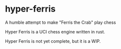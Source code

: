 # hyper-ferris
A humble attempt to make "Ferris the Crab" play chess

Hyper Ferris is a UCI chess engine written in rust. 

Hyper Ferris is not yet complete, but it is a WIP. 
